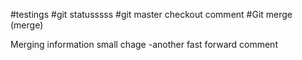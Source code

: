 #testings
#git statusssss
#git master checkout comment
#Git merge (merge)

Merging information small chage
-another fast forward comment
